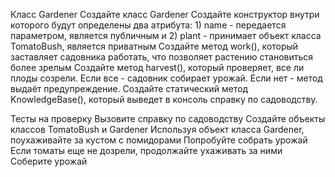 Класс Gardener
Создайте класс Gardener
Создайте конструктор внутри которого будут определены два атрибута: 1) name - передается параметром, является публичным и 2) plant - принимает объект класса TomatoBush, является приватным
Создайте метод work(), который заставляет садовника работать, что позволяет растению становиться более зрелым
Создайте метод harvest(), который проверяет, все ли плоды созрели. Если все - садовник собирает урожай. Если нет - метод выдаёт предупреждение.
Создайте статический метод KnowledgeBase(), который выведет в консоль справку по садоводству.

Тесты на проверку
Вызовите справку по садоводству
Создайте объекты классов TomatoBush и Gardener
Используя объект класса Gardener, поухаживайте за кустом с помидорами
Попробуйте собрать урожай
Если томаты еще не дозрели, продолжайте ухаживать за ними
Соберите урожай
